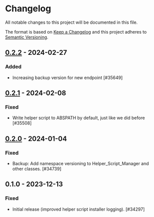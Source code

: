 # Changelog

All notable changes to this project will be documented in this file.

The format is based on [Keep a Changelog](https://keepachangelog.com/en/1.0.0/)
and this project adheres to [Semantic Versioning](https://semver.org/spec/v2.0.0.html).

## [0.2.2] - 2024-02-27
### Added
- Increasing backup version for new endpoint [#35649]

## [0.2.1] - 2024-02-08
### Fixed
- Write helper script to ABSPATH by default, just like we did before [#35508]

## [0.2.0] - 2024-01-04
### Fixed
- Backup: Add namespace versioning to Helper_Script_Manager and other classes. [#34739]

## 0.1.0 - 2023-12-13
### Fixed
- Initial release (improved helper script installer logging). [#34297]

[0.2.2]: https://github.com/Automattic/jetpack-backup-helper-script-manager/compare/v0.2.1...v0.2.2
[0.2.1]: https://github.com/Automattic/jetpack-backup-helper-script-manager/compare/v0.2.0...v0.2.1
[0.2.0]: https://github.com/Automattic/jetpack-backup-helper-script-manager/compare/v0.1.0...v0.2.0
